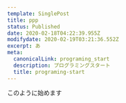 ```yaml
---
template: SinglePost
title: ppp
status: Published
date: 2020-02-18T04:22:39.955Z
modifydate: 2020-02-19T03:21:36.552Z
excerpt: あ
meta:
  canonicalLink: programing_start
  description: プログラミングスタート
  title: programing-start
---
```

このように始めます
